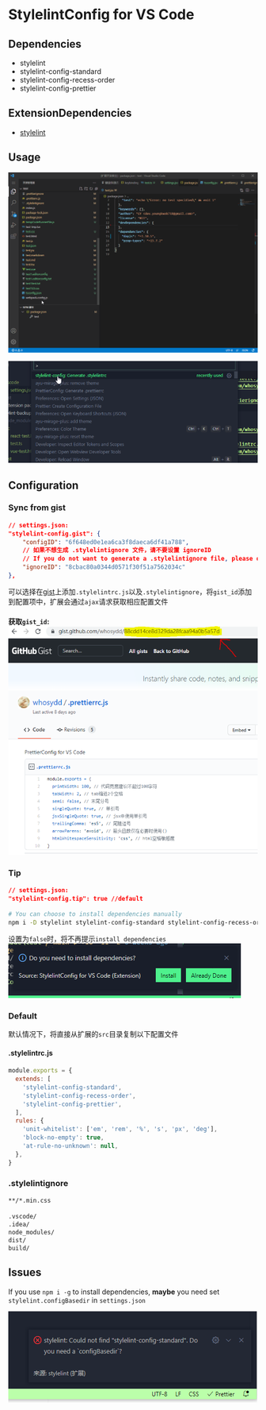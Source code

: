 # StylelintConfig for VS Code

## Dependencies

- stylelint
- stylelint-config-standard
- stylelint-config-recess-order
- stylelint-config-prettier

## ExtensionDependencies

- [stylelint](https://marketplace.visualstudio.com/items?itemName=stylelint.vscode-stylelint)

## Usage

![](https://raw.githubusercontent.com/whosydd/images-in-one/main/20210704000713.gif)

![stylelint 50](https://raw.githubusercontent.com/whosydd/images-in-one/main/20210712133752.png)

## Configuration

### Sync from gist

```json
// settings.json:
"stylelint-config.gist": {
    "configID": "6f648ed0e1ea6ca3f8daeca6df41a788",
    // 如果不想生成 .stylelintignore 文件，请不要设置 ignoreID
    // If you do not want to generate a .stylelintignore file, please do not set 'ignoreID'
    "ignoreID": "8cbac80a0344d0571f30f51a7562034c"
},
```

可以选择在[gist](https://gist.github.com/)上添加`.stylelintrc.js`以及`.stylelintignore`，将`gist_id`添加到配置项中，扩展会通过`ajax`请求获取相应配置文件

#### 获取`gist_id`:![Capture](https://raw.githubusercontent.com/whosydd/images-in-one/main/20210719143245.PNG)

### Tip

```json
// settings.json:
"stylelint-config.tip": true //default
```

```bash
# You can choose to install dependencies manually
npm i -D stylelint stylelint-config-standard stylelint-config-recess-order stylelint-config-prettier
```

设置为`false`时，将不再提示`install dependencies`![Capture](https://raw.githubusercontent.com/whosydd/images-in-one/main/20210712125946.PNG)

### Default

默认情况下，将直接从扩展的`src`目录复制以下配置文件

#### .stylelintrc.js

```js
module.exports = {
  extends: [
    'stylelint-config-standard',
    'stylelint-config-recess-order',
    'stylelint-config-prettier',
  ],
  rules: {
    'unit-whitelist': ['em', 'rem', '%', 's', 'px', 'deg'],
    'block-no-empty': true,
    'at-rule-no-unknown': null,
  },
}
```

### .stylelintignore

```
**/*.min.css

.vscode/
.idea/
node_modules/
dist/
build/
```

## Issues

If you use `npm i -g` to install dependencies, **maybe** you need set `stylelint.configBasedir` in `settings.json`

![](https://raw.githubusercontent.com/whosydd/images-in-one/main/20210704000708.PNG)

